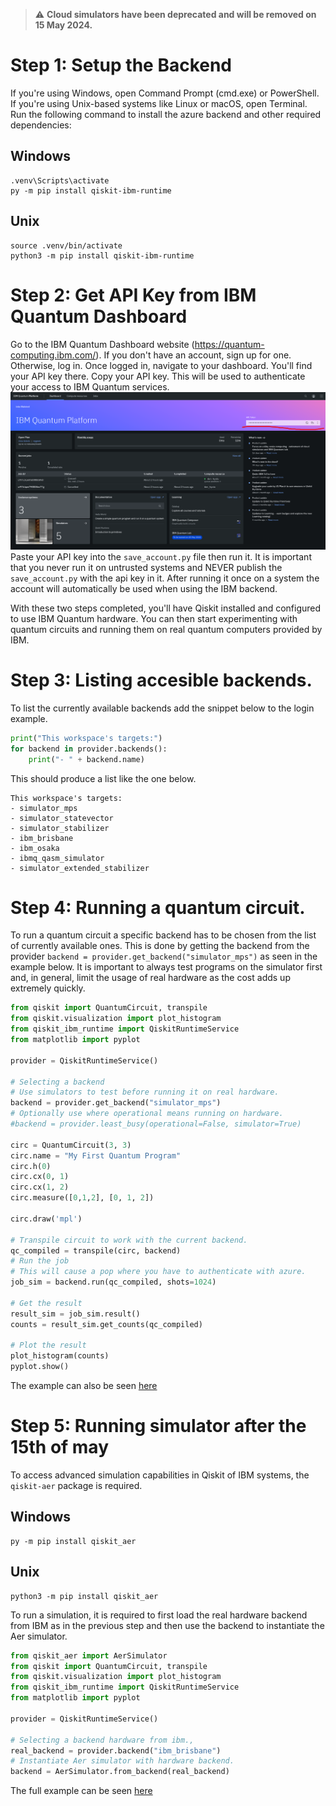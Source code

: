 > :warning: **Cloud simulators have been deprecated and will be removed on 15 May 2024.**
# Step 1: Setup the Backend

If you're using Windows, open Command Prompt (cmd.exe) or PowerShell. If you're using Unix-based systems like Linux or macOS, open Terminal.
Run the following command to install the azure backend and other required dependencies:

## Windows
```
.venv\Scripts\activate
py -m pip install qiskit-ibm-runtime
```

## Unix

```
source .venv/bin/activate
python3 -m pip install qiskit-ibm-runtime
```

# Step 2: Get API Key from IBM Quantum Dashboard

Go to the IBM Quantum Dashboard website (https://quantum-computing.ibm.com/).
If you don't have an account, sign up for one. Otherwise, log in.
Once logged in, navigate to your dashboard. You'll find your API key there.
Copy your API key. This will be used to authenticate your access to IBM Quantum services.
![alt text](./images/api_key.png "Title")
Paste your API key into the `save_account.py` file then run it. It is important that you never run it on untrusted systems and NEVER publish the `save_account.py` with the api key in it. After running it once on a system the account will automatically be used when using the IBM backend.

With these two steps completed, you'll have Qiskit installed and configured to use IBM Quantum hardware. You can then start experimenting with quantum circuits and running them on real quantum computers provided by IBM.

# Step 3: Listing accesible backends.
To list the currently available backends add the snippet below to the login example.
```python
print("This workspace's targets:")
for backend in provider.backends():
    print("- " + backend.name)
```
This should produce a list like the one below.
```
This workspace's targets:
- simulator_mps
- simulator_statevector
- simulator_stabilizer
- ibm_brisbane
- ibm_osaka
- ibmq_qasm_simulator
- simulator_extended_stabilizer
```
# Step 4: Running a quantum circuit.
To run a quantum circuit a specific backend has to be chosen from the list of currently available ones. This is done by getting the backend from the provider `backend = provider.get_backend("simulator_mps")` as seen in the example below. It is important to always test programs on the simulator first and, in general, limit the usage of real hardware as the cost adds up extremely quickly.
```python
from qiskit import QuantumCircuit, transpile
from qiskit.visualization import plot_histogram
from qiskit_ibm_runtime import QiskitRuntimeService
from matplotlib import pyplot

provider = QiskitRuntimeService()

# Selecting a backend
# Use simulators to test before running it on real hardware.
backend = provider.get_backend("simulator_mps")
# Optionally use where operational means running on hardware.
#backend = provider.least_busy(operational=False, simulator=True)

circ = QuantumCircuit(3, 3)
circ.name = "My First Quantum Program"
circ.h(0)
circ.cx(0, 1)
circ.cx(1, 2)
circ.measure([0,1,2], [0, 1, 2])

circ.draw('mpl')

# Transpile circuit to work with the current backend.
qc_compiled = transpile(circ, backend)
# Run the job
# This will cause a pop where you have to authenticate with azure.
job_sim = backend.run(qc_compiled, shots=1024)

# Get the result
result_sim = job_sim.result()
counts = result_sim.get_counts(qc_compiled)

# Plot the result
plot_histogram(counts)
pyplot.show()
```
The example can also be seen [here](https://github.com/LowkeyCoding/QuantumSetup/blob/ibm_backend/sample.py)

# Step 5: Running simulator after the 15th of may
To access advanced simulation capabilities in Qiskit of IBM systems, the `qiskit-aer` package is required.

## Windows
```
py -m pip install qiskit_aer
```

## Unix
```
python3 -m pip install qiskit_aer
```

To run a simulation, it is required to first load the real hardware backend from IBM as in the previous step and then use the backend to instantiate the Aer simulator.

```python
from qiskit_aer import AerSimulator
from qiskit import QuantumCircuit, transpile
from qiskit.visualization import plot_histogram
from qiskit_ibm_runtime import QiskitRuntimeService
from matplotlib import pyplot

provider = QiskitRuntimeService()

# Selecting a backend hardware from ibm.,
real_backend = provider.backend("ibm_brisbane")
# Instantiate Aer simulator with hardware backend.
backend = AerSimulator.from_backend(real_backend)
```

The full example can be seen [here](https://github.com/LowkeyCoding/QuantumSetup/blob/ibm_backend/sample_new.py)
